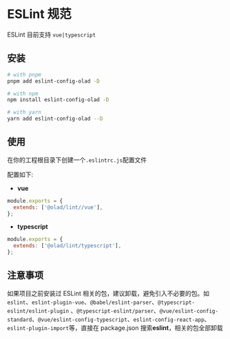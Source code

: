 # ESLint 规范

ESLint 目前支持 `vue|typescript`

## 安装

```bash
# with pnpm
pnpm add eslint-config-olad -D

# with npm
npm install eslint-config-olad -D

# with yarn
yarn add eslint-config-olad --D
```

## 使用

在你的工程根目录下创建一个`.eslintrc.js`配置文件

配置如下:

- **vue**

```js
module.exports = {
  extends: ['@olad/lint//vue'],
};
```

- **typescript**

```js
module.exports = {
  extends: ['@olad/lint/typescript'],
};
```

## 注意事项

如果项目之前安装过 ESLint 相关的包，建议卸载，避免引入不必要的包。如`eslint`、`eslint-plugin-vue`、`@babel/eslint-parser`、`@typescript-eslint/eslint-plugin` 、`@typescript-eslint/parser`、`@vue/eslint-config-standard`、`@vue/eslint-config-typescript`、`eslint-config-react-app`、
`eslint-plugin-import`等，直接在 package.json 搜索**eslint**，相关的包全部卸载
